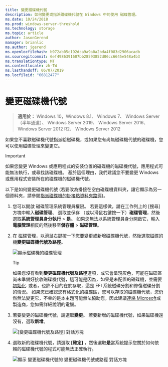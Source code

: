 ```yaml
---
title: 變更磁碟機代號
description: 如何變更或指派磁碟機代號在 Windows 中的使用 磁碟管理。
ms.date: 10/24/2018
ms.prod: windows-server-threshold
ms.technology: storage
ms.topic: article
author: JasonGerend
manager: brianlic
ms.author: jgerend
ms.openlocfilehash: b972ab05c192dca9a9a0a2bda4f083d2906acadb
ms.sourcegitcommit: 6ef4986391607bb28593852d06cc6645e548a4b3
ms.translationtype: MT
ms.contentlocale: zh-TW
ms.lasthandoff: 06/07/2019
ms.locfileid: "66812477"
---
```

# <a name="change-a-drive-letter"></a>變更磁碟機代號

> **適用於：** Windows 10，Windows 8.1、 Windows 7、 Windows Server （半年通道）、 Windows Server 2019、 Windows Server 2016、 Windows Server 2012 R2、 Windows Server 2012

如果您不喜歡磁碟機代號指派給磁碟機，或如果您有尚無磁碟機代號的磁碟機，您可以使用磁碟管理來變更它。

> [!IMPORTANT]
> 如果您變更 Windows 或應用程式的安裝位置的磁碟機的磁碟機代號，應用程式可能無法執行，或尋找該磁碟機。 基於這個理由，我們建議您不要變更 Windows 或應用程式安裝所在的磁碟機的磁碟機代號。

以下是如何變更磁碟機代號 (若要改為掛接在空白磁碟機資料夾，讓它顯示為另一個資料夾，請參閱[指派磁碟機的掛接點資料夾路徑](assign-a-mount-point-folder-path-to-a-drive.md))。

1. 您可以開啟 磁碟管理系統管理員權限。 
    若要這樣做，請在工作列上的 [搜尋] 方塊中輸入**磁碟管理**、 選取並保存 （或以滑鼠右鍵按一下）**磁碟管理**，然後選取**系統管理員身分執行** > **是**。 如果您無法以系統管理員身分開啟它，輸入**電腦管理**相反的然後移至**儲存體** > **磁碟管理**。
1. 在 磁碟管理，以滑鼠右鍵按一下您要變更或新增磁碟機代號，然後選取磁碟的機**變更磁碟機代號及路徑**。

    ![顯示磁碟機的磁碟管理](media/change-drive-letter.png)
    > [!TIP]
    > 如果您沒有看到**變更磁碟機代號及路徑**選項，或它會呈現灰色，可能在磁碟區尚未準備好接收磁碟機代號，這可能是因為，如果是未配置的磁碟機，並需要[初始化](initialize-new-disks.md). 或者，也許不目的在於存取，這是 EFI 系統磁碟分割和修復磁碟分割的情況。 如果您已確認您有格式化的磁碟區，您可以存取的磁碟機代號，您仍然無法變更它，不幸的是本主題可能無法協助您，因此建議[連絡 Microsoft](https://support.microsoft.com/contactus/)或製造商，您如需詳細說明的電腦。

1. 若要變更的磁碟機代號，請選取**變更**。 若要新增的磁碟機代號，如果磁碟機還沒有，選取**新增**。

    ![[變更磁碟機代號及路徑] 對話方塊](media/change-drive-letter2.png)
1. 選取新的磁碟機代號，請選取 **[確定]** ，然後選取**是**當系統提示您關於如何依賴的磁碟機代號的程式可能無法正確執行。

    ![顯示 變更磁碟機代號的 變更磁碟機代號或路徑 對話方塊](media/change-drive-letter3.png)